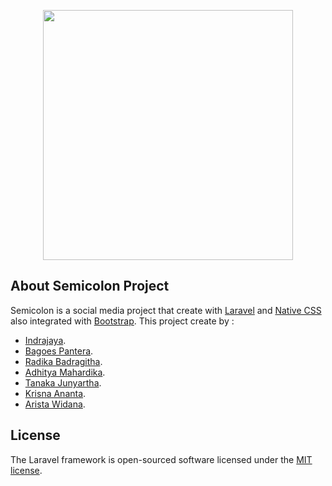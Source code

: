 <p align="center"><a href="https://laravel.com" target="_blank"><img src="https://raw.githubusercontent.com/laravel/art/master/logo-lockup/5%20SVG/2%20CMYK/1%20Full%20Color/laravel-logolockup-cmyk-red.svg" width="400"></a></p>

## About Semicolon Project

Semicolon is a social media project that create with [Laravel](https://laravel.com/docs) and [Native CSS](https://en.wikipedia.org/wiki/CSS) also integrated with [Bootstrap](https://getbootstrap.com/). This project create by :

- [Indrajaya](https://github.com/indrajayaswk).
- [Bagoes Pantera](https://github.com/BagoesPantera).
- [Radika Badragitha](https://github.com/RadikaBadra).
- [Adhitya Mahardika](https://github.com/adhitsimple96).
- [Tanaka Junyartha](https://github.com/truestyle06).
- [Krisna Ananta](https://github.com/Krisnaananta).
- [Arista Widana](https://github.com/Dewaaris8).

## License

The Laravel framework is open-sourced software licensed under the [MIT license](https://opensource.org/licenses/MIT).
